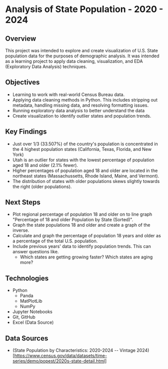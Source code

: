# Analysis of State Population - 2020 - 2024

## Overview
This project was intended to explore and create visualization of U.S. State population data for the purposes of demographic analysis.  It was intended as a learning project to apply data cleaning, visualization, and EDA (Exploratory Data Analysis) techniques.

## Objectives
- Learning to work with real-world Census Bureau data.
- Applying data cleaning methods in Python.  This includes stripping out metadata, handling missing data, and resolving formatting issues.
- Running exploratory data analysis to better understand the data
- Create visualization to identify outlier states and population trends.

## Key Findings
- Just over 1/3 (33.507%) of the country's population is concentrated in the 4 highest population states (California, Texas, Florida, and New York)
- Utah is an outlier for states with the lowest percentage of population aged 18 and older (2.1% fewer).
- Higher percentages of population aged 18 and older are located in the northeast states (Massachussetts, Rhode Island, Maine, and Vermont).
- The distribution of states with older populations skews slightly towards the right (older populations).

## Next Steps
- Plot regional percentage of population 18 and older on to line graph "Percentage of 18 and older Population by State (Sorted)".
- Graph the state populations 18 and older and create a graph of the inverse.
- Calculate and graph the percentage of population 18 years and older as a percentage of the total U.S. population.
- Include previous years' data to identify population trends.  This can answer questions like.
  - Which states are getting growing faster?  Which states are aging more?

## Technologies
- Python
  - Panda
  - MatPlotLib
  - NumPy
- Jupyter Notebooks
- Git, GitHub
- Excel (Data Source)


## Data Sources
- (State Population by Characteristics: 2020-2024 -- Vintage 2024)[https://www.census.gov/data/datasets/time-series/demo/popest/2020s-state-detail.html]
